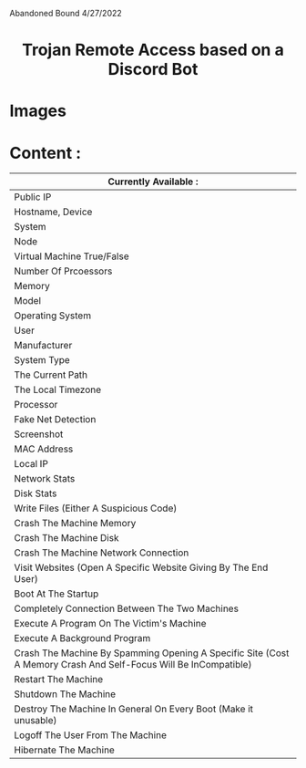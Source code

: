 Abandoned Bound  4/27/2022
<h1 align="center">Trojan Remote Access based on a Discord Bot</h1>


# Images

# Content :


Currently Available : | 
--------|
Public IP|
Hostname, Device|
System|
Node|
Virtual Machine True/False|
Number Of Prcoessors|
Memory|
Model|
Operating System|
User|
Manufacturer|
System Type|
The Current Path|
The Local Timezone|
Processor|
Fake Net Detection|
Screenshot|
MAC Address|
Local IP|
Network Stats|
Disk Stats|
Write Files (Either A Suspicious Code)|
Crash The Machine Memory|
Crash The Machine Disk|
Crash The Machine Network Connection|
Visit Websites (Open A Specific Website Giving By The End User)|
Boot At The Startup|
Completely Connection Between The Two Machines|
Execute A Program On The Victim's Machine|
Execute A Background Program|
Crash The Machine By Spamming Opening A Specific Site (Cost A Memory Crash And Self-Focus Will Be InCompatible)|
Restart The Machine|
Shutdown The Machine|
Destroy The Machine In General On Every Boot (Make it unusable)|
Logoff The User From The Machine|
Hibernate The Machine|

